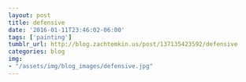 ```yaml
---
layout: post
title: defensive
date: '2016-01-11T23:46:02-06:00'
tags: ['painting']
tumblr_url: http://blog.zachtemkin.us/post/137135423592/defensive
categories: blog
img:
- "/assets/img/blog_images/defensive.jpg" 
---
```

